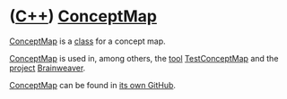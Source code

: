 # ([C++](Cpp.md)) [ConceptMap](CppConceptMap.md)

[ConceptMap](CppConceptMap.md) is a [class](CppClass.md) for a concept
map.

[ConceptMap](CppConceptMap.md) is used in, among others, the
[tool](Tools.md) [TestConceptMap](ToolTestConceptMap.md) and the
[project](Projects.md) [Brainweaver](ProjectBrainweaver.md).

[ConceptMap](CppConceptMap.md) can be found in [its own GitHub](https://github.com/richelbilderbeek/ConceptMap).

